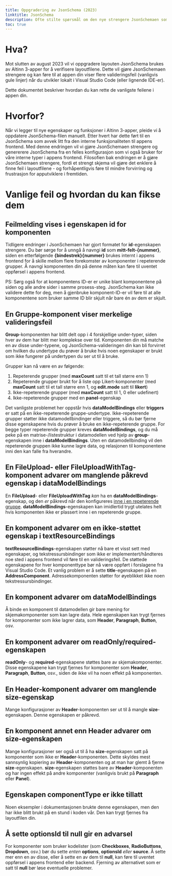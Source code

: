 ```yaml
---
title: Oppgradering av JsonSchema (2023)
linktitle: JsonSchema
description: Ofte stilte spørsmål om den nye strengere JsonSchemaen som ble introdusert i 2023
toc: true
---
```


# Hva?
Mot slutten av august 2023 vil vi oppgradere layouten JsonSchema brukes av Altinn 3-apper for å verifisere layoutfilene.
Dette vil gjøre JsonSchemaen strengere og kan føre til at appen din viser flere valideringsfeil (vanligvis gule linjer)
når du utvikler lokalt i Visual Studio Code (eller lignende IDE-er).

Dette dokumentet beskriver hvordan du kan rette de vanligste feilene i appen din.

# Hvorfor?
Når vi legger til nye egenskaper og funksjoner i Altinn 3-apper, pleide vi å oppdatere JsonSchema-filen manuelt. Etter
hvert har dette ført til en JsonSchema som avvek litt fra den interne funksjonaliteten til appens frontend. Med denne
endringen vil vi gjøre JsonSchemaen strengere og genererere JsonSchema fra en felles konfigurasjon som vi også bruker
for våre interne typer i appens frontend. Filosofien bak endringen er å gjøre JsonSchemaen strengere, fordi et strengt
skjema vil gjøre det enklere å finne feil i layoutfilene - og forhåpentligvis føre til mindre forvirring og frustrasjon
for apputviklere i fremtiden.

# Vanlige feil og hvordan du kan fikse dem

## Feilmelding vises i egenskapen id for komponenten
Tidligere endringer i JsonSchemaen har gjort formatet for **id**-egenskapen strengere. Du bør sørge for å unngå å
navngi **id** som **mitt-felt-{nummer}**, siden en etterfølgende **{bindestrek}{nummer}** brukes internt i appens
frontend for å skille mellom flere forekomster av komponenter i repeterende grupper. Å navngi komponenten din på denne
måten kan føre til uventet oppførsel i appens frontend.

PS: Sørg også for at komponentens ID-er er unike blant komponentene på siden og alle andre sider i samme prosess-steg.
JsonSchema kan ikke validere dette for deg, men å gjenbruke komponent-ID-er vil føre til at alle komponentene som bruker
samme ID blir skjult når bare én av dem er skjult.

## En Gruppe-komponent viser merkelige valideringsfeil
**Group**-komponenten har blitt delt opp i 4 forskjellige under-typer, siden hver av dem har blitt mer komplekse over
tid. Komponenten din må matche en av disse under-typene, og JsonSchema-valideringen din kan bli forvirret om hvilken du
undertype du prøver å bruke hvis noen egenskaper er brukt som ikke fungerer på undertypen du ser ut til å bruke.

Grupper kan nå være en av følgende:
1. Repeterende grupper (med **maxCount** satt til et tall større enn 1)
2. Repeterende grupper brukt for å liste opp Likert-komponenter (med **maxCount** satt til et tall større enn 1, og **edit.mode** satt til **likert**)
3. Ikke-repeterende grupper (med **maxCount** satt til 1, 0 eller udefinert)
4. Ikke-repeterende grupper med en **panel**-egenskap

Det vanligste problemet her oppstår hvis **dataModelBindings** eller **triggers** er satt på en ikke-repeterende
gruppe-undertype. Ikke-repeterende grupper støtter ikke datamodellbindinger eller triggere, så du bør fjerne disse
egenskapene hvis du prøver å bruke en ikke-repeterende gruppe. For begge typer repeterende grupper kreves
**dataModelBindings**, og du må peke på en matrise-/listestruktur i datamodellen ved hjelp av **group**-egenskapen inne
i **dataModelBindings**. Uten en datamodellbinding vil den repeterende gruppen ikke kunne lagre data, og relasjonen til
komponentene inni den kan falle fra hverandre.

## En FileUpload- eller FileUploadWithTag-komponent advarer om manglende påkrevd egenskap i dataModelBindings
En **FileUpload**- eller **FileUploadWithTag** _kan_ ha en **dataModelBindings**-egenskap, og den _er_ påkrevd når den
konfigureres [inne i en repeterende gruppe](/nb/app/development/ux/fields/grouping/repeating/attachments/).
**dataModelBindings**-egenskapen kan imidlertid trygt utelates helt hvis komponenten ikke er plassert inne i en
repeterende gruppe.

## En komponent advarer om en ikke-støttet egenskap i textResourceBindings
**textResourceBindings**-egenskapen støtter nå bare et visst sett med egenskaper, og tekstressursbindinger som ikke er
implementert/håndteres noe sted i appens frontend vil føre til en valideringsfeil. De støttede egenskapene for hver
komponenttype bør nå være oppført i forslagene fra Visual Studio Code. Et vanlig problem er å sette **title**-egenskapen
på en **AddressComponent**. Adressekomponenten støtter for øyeblikket ikke noen tekstressursbindinger.

## En komponent advarer om dataModelBindings
Å binde en komponent til datamodellen gir bare mening for skjemakomponenter som kan lagre data. Hele egenskapen kan
trygt fjernes for komponenter som ikke lagrer data, som **Header**, **Paragraph**, **Button**, osv.

## En komponent advarer om readOnly/required-egenskapen
**readOnly**- og **required**-egenskapene støttes bare av skjemakomponenter. Disse egenskapene kan trygt fjernes for
komponenter som **Header**, **Paragraph**, **Button**, osv., siden de ikke vil ha noen effekt på komponenten.

## En Header-komponent advarer om manglende size-egenskap
Mange konfigurasjoner av **Header**-komponenten ser ut til å mangle **size**-egenskapen. Denne egenskapen er påkrevd.

## En komponent annet enn Header advarer om size-egenskapen
Mange konfigurasjoner ser også ut til å ha **size**-egenskapen satt på komponenter som ikke er **Header**-komponenten.
Dette skyldes mest sannsynlig kopiering av **Header**-komponenten og at man har glemt å fjerne **size**-egenskapen.
**size**-egenskapen støttes bare av **Header**-komponenten og har ingen effekt på andre komponenter
(vanligvis brukt på **Paragraph** eller **Panel**).

## Egenskapen componentType er ikke tillatt
Noen eksempler i dokumentasjonen brukte denne egenskapen, men den har ikke blitt brukt på en stund i koden vår. Den kan
trygt fjernes fra layoutfilen din.

## Å sette optionsId til null gir en advarsel
For komponenter som bruker kodelister (som **Checkboxes**, **RadioButtons**, **Dropdown**, osv.) bør du sette _enten_
**options**, **optionsId** _eller_ **source**. Å sette mer enn en av disse, eller å sette en av dem til **null**, kan
føre til uventet oppførsel i appens frontend eller backend. Fjerning av alternativet som er satt til **null** bør løse
eventuelle problemer.